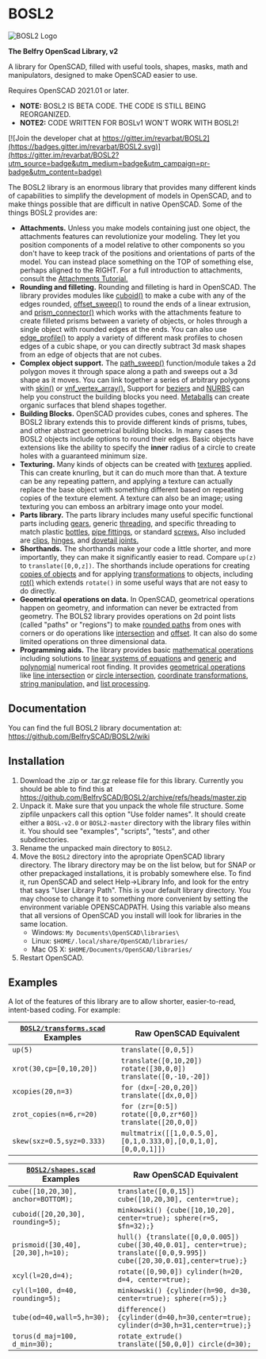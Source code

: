 # BOSL2
![BOSL2 Logo](images/BOSL2logo.png)

**The Belfry OpenScad Library, v2**

A library for OpenSCAD, filled with useful tools, shapes, masks, math and manipulators, designed to make OpenSCAD easier to use.

Requires OpenSCAD 2021.01 or later.

- **NOTE:** BOSL2 IS BETA CODE.  THE CODE IS STILL BEING REORGANIZED.
- **NOTE2:** CODE WRITTEN FOR BOSLv1 WON'T WORK WITH BOSL2!

[![Join the developer chat at https://gitter.im/revarbat/BOSL2](https://badges.gitter.im/revarbat/BOSL2.svg)](https://gitter.im/revarbat/BOSL2?utm_source=badge&utm_medium=badge&utm_campaign=pr-badge&utm_content=badge)


The BOSL2 library is an enormous library that provides many different kinds of capabilities to simplify the development of models in OpenSCAD, and to make things possible that are difficult in native OpenSCAD.  Some of the things BOSL2 provides are:

* **Attachments.**  Unless you make models containing just one object, the attachments features can revolutionize your modeling.  They let you position components of a model relative to other components so you don't have to keep track of the positions and orientations of parts of the model.  You can instead place something on the TOP of something else, perhaps aligned to the RIGHT.  For a full introduction to attachments, consult the [Attachments Tutorial.](https://github.com/BelfrySCAD/BOSL2/wiki/Tutorial-Attachments)
* **Rounding and filleting.**  Rounding and filleting is hard in OpenSCAD.  The library provides modules like [cuboid()](https://github.com/BelfrySCAD/BOSL2/wiki/shapes3d.scad#module-cuboid) to make a cube with any of the edges rounded, [offset_sweep()](https://github.com/BelfrySCAD/BOSL2/wiki/rounding.scad#functionmodule-offset_sweep) to round the ends of a linear extrusion, and [prism_connector()](https://github.com/BelfrySCAD/BOSL2/wiki/rounding.scad#module-prism_connector) which works with the attachments feature to create filleted prisms between a variety of objects, or holes through a single object with rounded edges at the ends.  You can also use [edge_profile()](https://github.com/BelfrySCAD/BOSL2/wiki/attachments.scad#module-edge_profile) to apply a variety of different mask profiles to chosen edges of a cubic shape, or you can directly subtract 3d mask shapes from an edge of objects that are not cubes. 
* **Complex object support.**  The [path_sweep()](https://github.com/BelfrySCAD/BOSL2/wiki/skin.scad#functionmodule-path_sweep) function/module takes a 2d polygon moves it through space along a path and sweeps out a 3d shape as it moves.  You can link together a series of arbitrary polygons with [skin()](https://github.com/BelfrySCAD/BOSL2/wiki/skin.scad#functionmodule-skin) or [vnf_vertex_array().](https://github.com/BelfrySCAD/BOSL2/wiki/vnf.scad#functionmodule-vnf_vertex_array)  Support for [beziers](https://github.com/BelfrySCAD/BOSL2/wiki/beziers.scad) and [NURBS](https://github.com/BelfrySCAD/BOSL2/wiki/nurbs.scad) can help you construct the building blocks you need.  [Metaballs](https://github.com/BelfrySCAD/BOSL2/wiki/isosurface.scad#functionmodule-metaballs) can create organic surfaces that blend shapes together.  
* **Building Blocks.** OpenSCAD provides cubes, cones and spheres.  The BOSL2 library extends this to provide different kinds of prisms, tubes, and other abstract geometrical building blocks. In many cases the BOSL2 objects include options to round their edges.  Basic objects have extensions like the ability to specify the **inner** radius of a circle to create holes with a guaranteed minimum size.  
* **Texturing.**  Many kinds of objects can be created with [textures](https://github.com/BelfrySCAD/BOSL2/wiki/skin.scad#section-texturing) applied.  This can create knurling, but it can do much more than that.  A texture can be any repeating pattern, and applying a texture can actually replace the base object with something different based on repeating copies of the texture element.  A texture can also be an image; using texturing you can emboss an arbitrary image onto your model. 
* **Parts library.**  The parts library includes many useful specific functional parts including [gears](https://github.com/BelfrySCAD/BOSL2/wiki/gears.scad), generic [threading](https://github.com/BelfrySCAD/BOSL2/wiki/threading.scad#section-generic-threading), and specific threading to match plastic [bottles](https://github.com/BelfrySCAD/BOSL2/wiki/bottlecaps.scad), [pipe fittings](https://github.com/BelfrySCAD/BOSL2/wiki/threading.scad#module-npt_threaded_rod), or standard [screws.](https://github.com/BelfrySCAD/BOSL2/wiki/screws.scad)  Also included are [clips](https://github.com/BelfrySCAD/BOSL2/wiki/joiners.scad#section-tension-clips), [hinges](https://github.com/BelfrySCAD/BOSL2/wiki/hinges.scad), and [dovetail joints.](https://github.com/BelfrySCAD/BOSL2/wiki/joiners.scad#section-dovetails)
* **Shorthands.** The shorthands make your code a little shorter, and more importantly, they can make it significantly easier to read.  Compare `up(z)` to `translate([0,0,z])`.  The shorthands include operations for creating [copies of objects](https://github.com/BelfrySCAD/BOSL2/wiki/distributors.scad) and for applying [transformations](https://github.com/BelfrySCAD/BOSL2/wiki/transforms.scad) to objects, including [rot()](https://github.com/BelfrySCAD/BOSL2/wiki/transforms.scad#functionmodule-rot) which extends `rotate()` in some useful ways that are not easy to do directly. 
* **Geometrical operations on data.**  In OpenSCAD, geometrical operations happen on geometry, and information can never be extracted from geometry.  The BOLS2 library provides operations on 2d point lists (called "paths" or "regions") to make [rounded paths](https://github.com/BelfrySCAD/BOSL2/wiki/rounding.scad#function-round_corners) from ones with corners or do operations like [intersection](https://github.com/BelfrySCAD/BOSL2/wiki/regions.scad#functionmodule-intersection) and [offset](https://github.com/BelfrySCAD/BOSL2/wiki/regions.scad#function-offset).  It can also do some limited operations on three dimensional data.
* **Programming aids.** The library provides basic [mathematical operations](https://github.com/BelfrySCAD/BOSL2/wiki/math.scad) including solutions to [linear systems of equations](https://github.com/BelfrySCAD/BOSL2/wiki/linalg.scad#function-linear_solve) and [generic](https://github.com/BelfrySCAD/BOSL2/wiki/math.scad#function-root_find) and [polynomial](https://github.com/BelfrySCAD/BOSL2/wiki/math.scad#function-real_roots) numerical root finding.  It provides [geometrical operations](https://github.com/BelfrySCAD/BOSL2/wiki/geometry.scad) like [line intersection](https://github.com/BelfrySCAD/BOSL2/wiki/geometry.scad#function-line_intersection) or [circle intersection](https://github.com/BelfrySCAD/BOSL2/wiki/geometry.scad#function-circle_circle_intersection), [coordinate transformations](https://github.com/BelfrySCAD/BOSL2/wiki/coords.scad), [string manipulation,](https://github.com/BelfrySCAD/BOSL2/wiki/strings.scad) and [list processing](https://github.com/BelfrySCAD/BOSL2/wiki/lists.scad).   


## Documentation

You can find the full BOSL2 library documentation at: https://github.com/BelfrySCAD/BOSL2/wiki


## Installation

1. Download the .zip or .tar.gz release file for this library.  Currently you should be able to find this at https://github.com/BelfrySCAD/BOSL2/archive/refs/heads/master.zip
2. Unpack it. Make sure that you unpack the whole file structure. Some zipfile unpackers call this option "Use folder names". It should create either a `BOSL-v2.0` or `BOSL2-master` directory with the library files within it.  You should see "examples", "scripts", "tests", and other subdirectories.
3. Rename the unpacked main directory to `BOSL2`.
4. Move the `BOSL2` directory into the apropriate OpenSCAD library directory.  The library directory may be on the list below, but for SNAP or other prepackaged installations, it is probably somewhere else.  To find it, run OpenSCAD and select Help&rarr;Library Info, and look for the entry that says "User Library Path".  This is your default library directory.  You may choose to change it to something more convenient by setting the environment variable OPENSCADPATH.  Using this variable also means that all versions of OpenSCAD you install will look for libraries in the same location.  
    - Windows: `My Documents\OpenSCAD\libraries\`
    - Linux: `$HOME/.local/share/OpenSCAD/libraries/`
    - Mac OS X: `$HOME/Documents/OpenSCAD/libraries/`
5. Restart OpenSCAD.


## Examples
A lot of the features of this library are to allow shorter, easier-to-read, intent-based coding.  For example:

[`BOSL2/transforms.scad`](https://github.com/BelfrySCAD/BOSL2/wiki/transforms.scad) Examples | Raw OpenSCAD Equivalent
------------------------------- | -------------------------------
`up(5)`                         | `translate([0,0,5])`
`xrot(30,cp=[0,10,20])`         | `translate([0,10,20]) rotate([30,0,0]) translate([0,-10,-20])`
`xcopies(20,n=3)`               | `for (dx=[-20,0,20]) translate([dx,0,0])`
`zrot_copies(n=6,r=20)`         | `for (zr=[0:5]) rotate([0,0,zr*60]) translate([20,0,0])`
`skew(sxz=0.5,syz=0.333)`       | `multmatrix([[1,0,0.5,0],[0,1,0.333,0],[0,0,1,0],[0,0,0,1]])`

[`BOSL2/shapes.scad`](https://github.com/BelfrySCAD/BOSL2/wiki/shapes3d.scad) Examples | Raw OpenSCAD Equivalent
---------------------------------- | -------------------------------
`cube([10,20,30], anchor=BOTTOM);` | `translate([0,0,15]) cube([10,20,30], center=true);`
`cuboid([20,20,30], rounding=5);`  | `minkowski() {cube([10,10,20], center=true); sphere(r=5, $fn=32);}`
`prismoid([30,40],[20,30],h=10);`  | `hull() {translate([0,0,0.005]) cube([30,40,0.01], center=true); translate([0,0,9.995]) cube([20,30,0.01],center=true);}`
`xcyl(l=20,d=4);`                  | `rotate([0,90,0]) cylinder(h=20, d=4, center=true);`
`cyl(l=100, d=40, rounding=5);`    | `minkowski() {cylinder(h=90, d=30, center=true); sphere(r=5);}`
`tube(od=40,wall=5,h=30);`         | `difference() {cylinder(d=40,h=30,center=true); cylinder(d=30,h=31,center=true);}`
`torus(d_maj=100, d_min=30);`      | `rotate_extrude() translate([50,0,0]) circle(d=30);`


